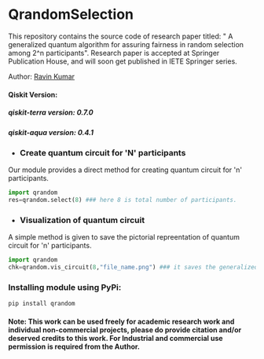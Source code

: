 # QrandomSelection
This repository contains the source code of research paper titled: " A generalized quantum algorithm for assuring fairness in random selection among 2^n participants". Research paper is accepted at Springer Publication House, and will soon get published in IETE Springer series. 

Author: [Ravin Kumar](https://mr-ravin.github.io/)

#### Qiskit Version:
##### qiskit-terra version: 0.7.0
##### qiskit-aqua version: 0.4.1

- ### Create quantum circuit for 'N' participants
Our module provides a direct method for creating quantum circuit for 'n' participants.
```python
import qrandom
res=qrandom.select(8) ### here 8 is total number of participants.
```
- ### Visualization of quantum circuit
A simple method is given to save the pictorial repreentation of quantum circuit for 'n' participants.
```python
import qrandom
chk=qrandom.vis_circuit(8,"file_name.png") ### it saves the generalized quantum circuit for 8 participants in file_name.png file. 
```

### Installing module using PyPi:
```python
pip install qrandom
```

#### Note: This work can be used freely for academic research work and individual non-commercial projects, please do provide citation and/or deserved credits to this work. For Industrial and commercial use permission is required from the Author.
